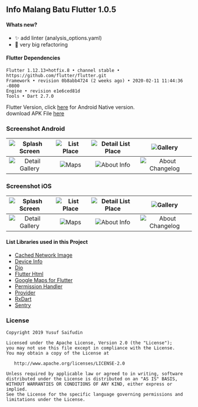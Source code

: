 ## Info Malang Batu Flutter 1.0.5 ##

#### Whats new? #####
- :sparkles: add linter (analysis_options.yaml)
- :hammer: very big refactoring

#### Flutter Dependencies ####
```
Flutter 1.12.13+hotfix.8 • channel stable • https://github.com/flutter/flutter.git
Framework • revision 0b8abb4724 (2 weeks ago) • 2020-02-11 11:44:36 -0800
Engine • revision e1e6ced81d
Tools • Dart 2.7.0
```

Flutter Version, click [here](https://github.com/yoesuv/Info-Malang-Batu) for Android Native version.<br/>
download APK File [here](https://www.dropbox.com/s/wvjv1wswu0efp5l)

### Screenshot Android ###
| ![Splash Screen](https://i.imgur.com/M6ffjS5.jpg) | ![List Place](https://i.imgur.com/wCnFBZG.jpg) | ![Detail List Place](https://i.imgur.com/PnIr1DR.jpg) | ![Gallery](https://i.imgur.com/OmmP6dH.jpg) |
| :---: | :---: | :---: | :---: |
| ![Detail Gallery](https://i.imgur.com/DTnIrQW.jpg) | ![Maps](https://i.imgur.com/ozQiLnJ.jpg) | ![About Info](https://i.imgur.com/tSrhur2.jpg) | ![About Changelog](https://i.imgur.com/uX2TLm6.jpg) |

### Screenshot iOS ###
| ![Splash Screen](https://i.imgur.com/aNJF3JZ.png) | ![List Place](https://i.imgur.com/axy2My3.png) | ![Detail List Place](https://i.imgur.com/diDgGQ6.png) | ![Gallery](https://i.imgur.com/IAG0V9y.png) |
| :---: | :---: | :---: | :---: |
| ![Detail Gallery](https://i.imgur.com/ItifByt.png) | ![Maps](https://i.imgur.com/H9xkXLJ.png) | ![About Info](https://i.imgur.com/i6wv0sh.png) | ![About Changelog](https://i.imgur.com/k9D3gni.png) |

#### List Libraries used in this Project ####
- [Cached Network Image](https://pub.dev/packages/cached_network_image)
- [Device Info](https://pub.dev/packages/device_info)
- [Dio](https://pub.dev/packages/dio)
- [Flutter Html](https://pub.dev/packages/flutter_html)
- [Google Maps for Flutter](https://pub.dev/packages/google_maps_flutter)
- [Permission Handler](https://pub.dev/packages/permission_handler)
- [Provider](https://pub.dev/packages/provider)
- [RxDart](https://pub.dev/packages/rxdart)
- [Sentry](https://pub.dev/packages/sentry)

### License ###

    Copyright 2019 Yusuf Saifudin

    Licensed under the Apache License, Version 2.0 (the "License");
    you may not use this file except in compliance with the License.
    You may obtain a copy of the License at

       http://www.apache.org/licenses/LICENSE-2.0

    Unless required by applicable law or agreed to in writing, software
    distributed under the License is distributed on an "AS IS" BASIS,
    WITHOUT WARRANTIES OR CONDITIONS OF ANY KIND, either express or implied.
    See the License for the specific language governing permissions and
    limitations under the License.
